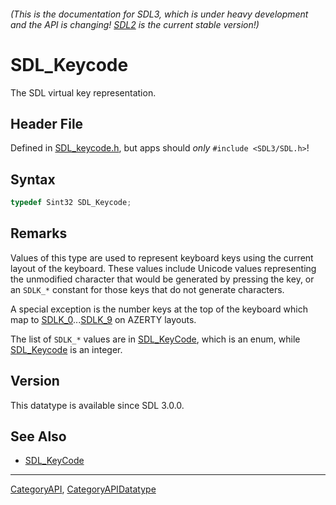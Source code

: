 ###### (This is the documentation for SDL3, which is under heavy development and the API is changing! [SDL2](https://wiki.libsdl.org/SDL2/) is the current stable version!)
# SDL_Keycode

The SDL virtual key representation.

## Header File

Defined in [SDL_keycode.h](https://github.com/libsdl-org/SDL/blob/main/include/SDL3/SDL_keycode.h), but apps should _only_ `#include <SDL3/SDL.h>`!

## Syntax

```c
typedef Sint32 SDL_Keycode;
```

## Remarks

Values of this type are used to represent keyboard keys using the current
layout of the keyboard. These values include Unicode values representing
the unmodified character that would be generated by pressing the key, or an
`SDLK_*` constant for those keys that do not generate characters.

A special exception is the number keys at the top of the keyboard which map
to [SDLK_0](SDLK_0)...[SDLK_9](SDLK_9) on AZERTY layouts.

The list of `SDLK_*` values are in [SDL_KeyCode](SDL_KeyCode), which is an
enum, while [SDL_Keycode](SDL_Keycode) is an integer.

## Version

This datatype is available since SDL 3.0.0.

## See Also

* [SDL_KeyCode](SDL_KeyCode)

----
[CategoryAPI](CategoryAPI), [CategoryAPIDatatype](CategoryAPIDatatype)

